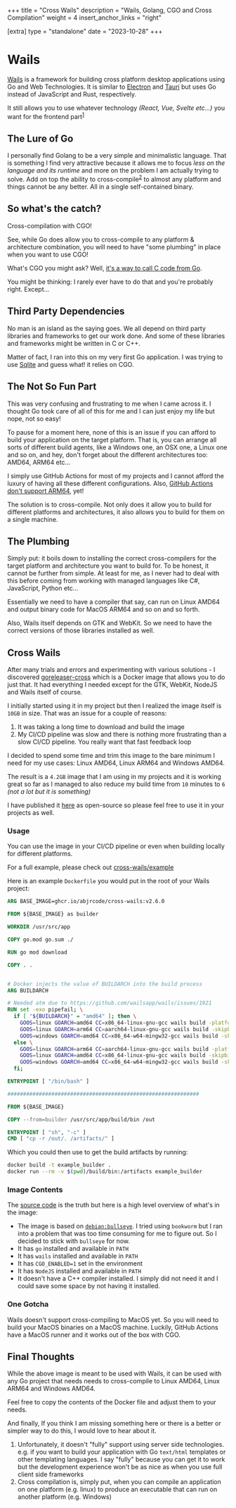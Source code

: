 +++
title = "Cross Wails"
description = "Wails, Golang, CGO and Cross Compilation"
weight = 4
insert_anchor_links = "right"

[extra]
type = "standalone"
date = "2023-10-28"
+++

# Wails

[Wails](https://wails.io/) is a framework for building cross platform desktop applications using Go and Web Technologies. It is similar to [Electron](https://www.electronjs.org/) and [Tauri](https://tauri.app/) but uses Go instead of JavaScript and Rust, respectively.

It still allows you to use whatever technology _(React, Vue, Svelte etc...)_ you want for the frontend part<sup><a href="#no_server_side">1</a></sup>

## The Lure of Go

I personally find Golang to be a very simple and minimalistic language. That is something I find very attractive because it allows me to focus _less on the language and its runtime_ and more on the problem I am actually trying to solve. Add on top the ability to cross-compile<sup><a href="#cross_compile">2</a></sup> to almost any platform and things cannot be any better. All in a single self-contained binary.

## So what's the catch?

Cross-compilation with CGO!

See, while Go does allow you to cross-compile to any platform & architecture combination, you will need to have "some plumbing" in place when you want to use CGO!

What's CGO you might ask? Well, [it's a way to call C code from Go](https://go.dev/blog/cgo).

You might be thinking: I rarely ever have to do that and you're probably right. Except...

## Third Party Dependencies

No man is an island as the saying goes. We all depend on third party libraries and frameworks to get our work done. And some of these libraries and frameworks might be written in C or C++.

Matter of fact, I ran into this on my very first Go application. I was trying to use [Sqlite](https://github.com/mattn/go-sqlite3) and guess what! it relies on CGO.

## The Not So Fun Part

This was very confusing and frustrating to me when I came across it. I thought Go took care of all of this for me and I can just enjoy my life but nope, not so easy!

To pause for a moment here, none of this is an issue if you can afford to build your application on the target platform. That is, you can arrange all sorts of different build agents, like a Windows one, an OSX one, a Linux one and so on, and hey, don't forget about the different architectures too: AMD64, ARM64 etc...

I simply use GitHub Actions for most of my projects and I cannot afford the luxury of having all these different configurations. Also, [GitHub Actions don't support ARM64](https://github.com/actions/runner-images/issues/5631), yet!

The solution is to cross-compile. Not only does it allow you to build for different platforms and architectures, it also allows you to build for them on a single machine.

## The Plumbing

Simply put: it boils down to installing the correct cross-compilers for the target platform and architecture you want to build for. To be honest, it cannot be further from simple. At least for me, as I never had to deal with this before coming from working with managed languages like C#, JavaScript, Python etc...

Essentially we need to have a compiler that say, can run on Linux AMD64 and output binary code for MacOS ARM64 and so on and so forth.

Also, Wails itself depends on GTK and WebKit. So we need to have the correct versions of those libraries installed as well.

## Cross Wails

After many trials and errors and experimenting with various solutions - I discovered [goreleaser-cross](https://github.com/goreleaser/goreleaser-cross) which is a Docker image that allows you to do just that. It had everything I needed except for the GTK, WebKit, NodeJS and Wails itself of course.

I initially started using it in my project but then I realized the image itself is `10GB` in size.
That was an issue for a couple of reasons:

1. It was taking a long time to download and build the image
2. My CI/CD pipeline was slow and there is nothing more frustrating than a slow CI/CD pipeline. You really want that fast feedback loop

I decided to spend some time and trim this image to the bare minimum I need for my use cases: Linux AMD64, Linux ARM64 and Windows AMD64.

The result is a `4.2GB` image that I am using in my projects and it is working great so far as I managed to also reduce my build time from `10` minutes to `6` _(not a lot but it is something)_

I have published it [here](https://github.com/abjrcode/cross-wails/tree/main) as open-source so please feel free to use it in your projects as well.

### Usage

You can use the image in your CI/CD pipeline or even when building locally for different platforms.

For a full example, please check out [cross-wails/example](https://github.com/abjrcode/cross-wails/tree/main/example)

Here is an example `Dockerfile` you would put in the root of your Wails project:

```dockerfile
ARG BASE_IMAGE=ghcr.io/abjrcode/cross-wails:v2.6.0

FROM ${BASE_IMAGE} as builder

WORKDIR /usr/src/app

COPY go.mod go.sum ./

RUN go mod download

COPY . .


# Docker injects the value of BUILDARCH into the build process
ARG BUILDARCH

# Needed atm due to https://github.com/wailsapp/wails/issues/1921
RUN set -exo pipefail; \
  if [ "${BUILDARCH}" = "amd64" ]; then \
    GOOS=linux GOARCH=amd64 CC=x86_64-linux-gnu-gcc wails build -platform linux/amd64 -o example-amd64; \
    GOOS=linux GOARCH=arm64 CC=aarch64-linux-gnu-gcc wails build -skipbindings -s -platform linux/arm64 -o example-arm64; \
    GOOS=windows GOARCH=amd64 CC=x86_64-w64-mingw32-gcc wails build -skipbindings -s -platform windows/amd64; \
  else \
    GOOS=linux GOARCH=arm64 CC=aarch64-linux-gnu-gcc wails build -platform linux/arm64 -o example-arm64; \
    GOOS=linux GOARCH=amd64 CC=x86_64-linux-gnu-gcc wails build -skipbindings -s -platform linux/amd64 -o example-amd64; \
    GOOS=windows GOARCH=amd64 CC=x86_64-w64-mingw32-gcc wails build -skipbindings -s -platform windows/amd64; \
  fi;

ENTRYPOINT [ "/bin/bash" ]

#############################################################

FROM ${BASE_IMAGE}

COPY --from=builder /usr/src/app/build/bin /out

ENTRYPOINT [ "sh", "-c" ]
CMD [ "cp -r /out/. /artifacts/" ]
```

Which you could then use to get the build artifacts by running:

```bash
docker build -t example_builder .
docker run --rm -v $(pwd)/build/bin:/artifacts example_builder
```

### Image Contents

The [source code](https://github.com/abjrcode/cross-wails) is the truth but here is a high level overview of what's in the image:

- The image is based on [`debian:bullseye`](https://hub.docker.com/_/debian). I tried using `bookworm` but I ran into a problem that was too time consuming for me to figure out. So I decided to stick with `bullseye` for now.
- It has `go` installed and available in `PATH`
- It has `wails` installed and available in `PATH`
- It has `CGO_ENABLED=1` set in the environment
- It has `NodeJS` installed and available in `PATH`
- It doesn't have a C++ compiler installed. I simply did not need it and I could save some space by not having it installed.

### One Gotcha

Wails doesn't support cross-compiling to MacOS yet. So you will need to build your MacOS binaries on a MacOS machine. Luckily, GitHub Actions have a MacOS runner and it works out of the box with CGO.

## Final Thoughts

While the above image is meant to be used with Wails, it can be used with any Go project that needs needs to cross-compile to Linux AMD64, Linux ARM64 and Windows AMD64.

Feel free to copy the contents of the Docker file and adjust them to your needs.

And finally, If you think I am missing something here or there is a better or simpler way to do this, I would love to hear about it.

<ol id="footnotes"> 
 <li id="no_server_side">Unfortunately, it doesn't "fully" support using server side technologies. e.g. if you want to build your application with Go <code>text/html</code> templates or other templating languages. I say "fully" because you can get it to work but the development experience won't be as nice as when you use full client side frameworks</li>
 <li id="cross_compile">Cross compilation is, simply put, when you can compile an application on one platform (e.g. linux) to produce an executable that can run on another platform (e.g. Windows)</li>
</ol>
